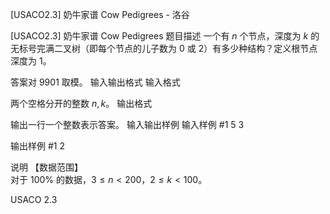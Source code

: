 



[USACO2.3] 奶牛家谱 Cow Pedigrees - 洛谷














[USACO2.3] 奶牛家谱 Cow Pedigrees
题目描述
一个有 $n$ 个节点，深度为 $k$ 的无标号完满二叉树（即每个节点的儿子数为 $0$ 或 $2$）有多少种结构？定义根节点深度为 $1$。

答案对 $9901$ 取模。
输入输出格式
输入格式

两个空格分开的整数 $n,k$。
输出格式

输出一行一个整数表示答案。
输入输出样例
输入样例 #1
5 3

输出样例 #1
2

说明
【数据范围】  
对于 $100\%$ 的数据，$3\le n < 200$，$2 \le k < 100$。

USACO 2.3








